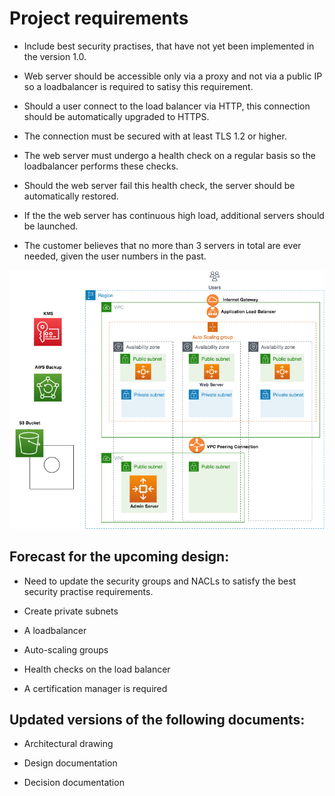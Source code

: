 # Project requirements

- Include best security practises, that have not yet been implemented in the version 1.0.

- Web server should be accessible only via a proxy and not via a public IP so a loadbalancer is required to satisy this requirement.

- Should a user connect to the load balancer via HTTP, this connection should be automatically upgraded to HTTPS.

- The connection must be secured with at least TLS 1.2 or higher.

- The web server must undergo a health check on a regular basis so the loadbalancer performs these checks.

- Should the web server fail this health check, the server should be automatically restored.

- If the the web server has continuous high load, additional servers should be launched. 

- The customer believes that no more than 3 servers in total are ever needed, given the user numbers in the past.


![01_Project_Requirements_v.1.1](../../../00_includes/PROJECT_01/Project-blue.drawio_3.png)

## Forecast for the upcoming design:

- Need to update the security groups and NACLs to satisfy the best security practise requirements.

- Create private subnets 

- A loadbalancer

- Auto-scaling groups

- Health checks on the load balancer

- A certification manager is required 


## Updated versions of the following documents:

- Architectural drawing

- Design documentation

- Decision documentation
